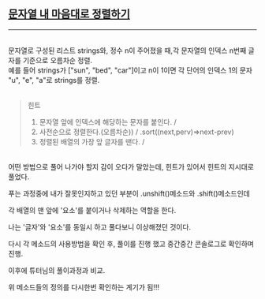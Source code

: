 ## [문자열 내 마음대로 정렬하기](https://school.programmers.co.kr/learn/courses/30/lessons/12915)

---
<br>
문자열로 구성된 리스트 strings와, 정수 n이 주어졌을 때,각 문자열의 인덱스 n번째 글자를 기준으로 오름차순 정렬.
<br> 
예를 들어 strings가 ["sun", "bed", "car"]이고 n이 1이면 각 단어의 인덱스 1의 문자 "u", "e", "a"로 strings를 정렬.
<br>
<br>

>힌트
>1. 문자열 앞에 인덱스에 해당하는 문자를 붙인다. /
>2. 사전순으로 정렬한다.(오름차순)) / .sort((next,perv)=>next-prev)
>3. 정렬된 배열의 가장 앞 글자를 땐다. /

<br>
어떤 방법으로 풀어 나가야 할지 감이 오다가 말았는데, 힌트가 있어서 힌트의 지시대로 풀었다.

푸는 과정중에 내가 잘못인지하고 있던 부분이 .unshift()메소드와 .shift()메소드인데

각 배열의 맨 앞에 '요소'를 붙이거나 삭제하는 역할을 한다.

나는 '글자'와 '요소'를 동일시 하고 풀다보니 이상해졌던 것이다.

다시 각 메소드의 사용방법을 확인 후, 풀이를 진행 했고 중간중간 콘솔로그로 확인하며 진행.

이후에 튜터님의 풀이과정과 비교.

위 메소드들의 정의를 다시한번 확인하는 계기가 됨!!!